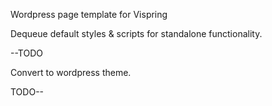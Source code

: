 Wordpress page template for Vispring

Dequeue default styles & scripts for standalone functionality. 

--TODO

Convert to wordpress theme.

TODO--
